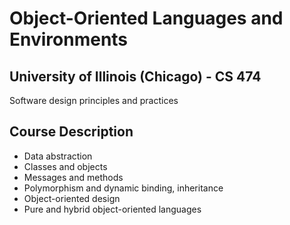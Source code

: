 # Object-Oriented Languages and Environments
## University of Illinois (Chicago) - CS 474

Software design principles and practices

## Course Description
* Data abstraction
* Classes and objects
* Messages and methods
* Polymorphism and dynamic binding, inheritance
* Object-oriented design
* Pure and hybrid object-oriented languages